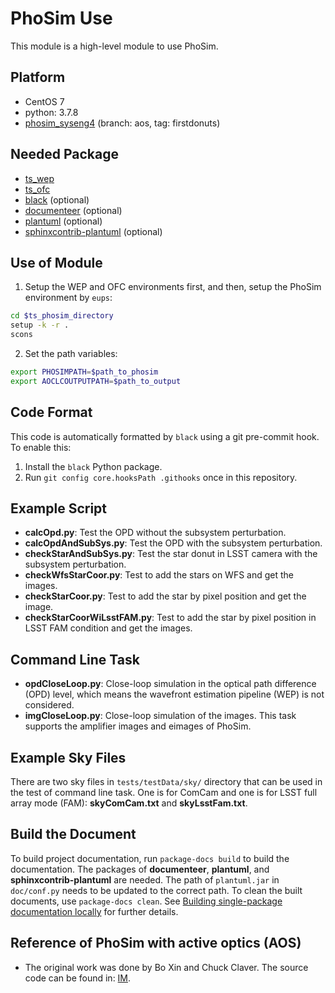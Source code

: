 # PhoSim Use

This module is a high-level module to use PhoSim.

## Platform

- CentOS 7
- python: 3.7.8
- [phosim_syseng4](https://github.com/lsst-ts/phosim_syseng4) (branch: aos, tag: firstdonuts)

## Needed Package

- [ts_wep](https://github.com/lsst-ts/ts_wep)
- [ts_ofc](https://github.com/lsst-ts/ts_ofc)
- [black](https://github.com/psf/black) (optional)
- [documenteer](https://github.com/lsst-sqre/documenteer) (optional)
- [plantuml](http://plantuml.com) (optional)
- [sphinxcontrib-plantuml](https://pypi.org/project/sphinxcontrib-plantuml/) (optional)

## Use of Module

1. Setup the WEP and OFC environments first, and then, setup the PhoSim environment by `eups`:

```bash
cd $ts_phosim_directory
setup -k -r .
scons
```

2. Set the path variables:

```bash
export PHOSIMPATH=$path_to_phosim
export AOCLCOUTPUTPATH=$path_to_output
```

## Code Format

This code is automatically formatted by `black` using a git pre-commit hook.
To enable this:

1. Install the `black` Python package.
2. Run `git config core.hooksPath .githooks` once in this repository.

## Example Script

- **calcOpd.py**: Test the OPD without the subsystem perturbation.
- **calcOpdAndSubSys.py**: Test the OPD with the subsystem perturbation.
- **checkStarAndSubSys.py**: Test the star donut in LSST camera with the subsystem perturbation.
- **checkWfsStarCoor.py**: Test to add the stars on WFS and get the images.
- **checkStarCoor.py**: Test to add the star by pixel position and get the image.
- **checkStarCoorWiLsstFAM.py**: Test to add the star by pixel position in LSST FAM condition and get the images.

## Command Line Task

- **opdCloseLoop.py**: Close-loop simulation in the optical path difference (OPD) level, which means the wavefront estimation pipeline (WEP) is not considered.
- **imgCloseLoop.py**: Close-loop simulation of the images. This task supports the amplifier images and eimages of PhoSim.

## Example Sky Files

There are two sky files in `tests/testData/sky/` directory that can be used in the test of command line task. One is for ComCam and one is for LSST full array mode (FAM): **skyComCam.txt** and **skyLsstFam.txt**.

## Build the Document

To build project documentation, run `package-docs build` to build the documentation.
The packages of **documenteer**, **plantuml**, and **sphinxcontrib-plantuml** are needed.
The path of `plantuml.jar` in `doc/conf.py` needs to be updated to the correct path.
To clean the built documents, use `package-docs clean`.
See [Building single-package documentation locally](https://developer.lsst.io/stack/building-single-package-docs.html) for further details.

## Reference of PhoSim with active optics (AOS)

- The original work was done by Bo Xin and Chuck Claver. The source code can be found in: [IM](https://github.com/bxin/IM).

